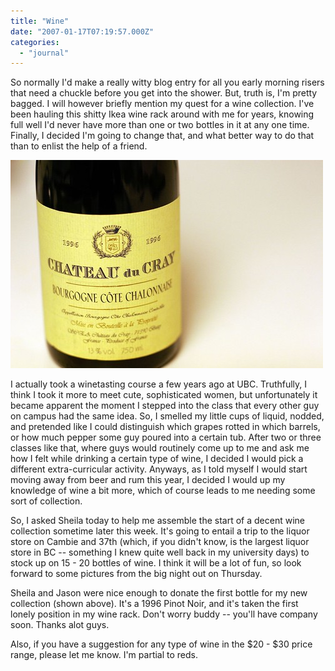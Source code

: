 ```yaml
---
title: "Wine"
date: "2007-01-17T07:19:57.000Z"
categories: 
  - "journal"
---
```


So normally I'd make a really witty blog entry for all you early morning risers that need a chuckle before you get into the shower. But, truth is, I'm pretty bagged. I will however briefly mention my quest for a wine collection. I've been hauling this shitty Ikea wine rack around with me for years, knowing full well I'd never have more than one or two bottles in it at any one time. Finally, I decided I'm going to change that, and what better way to do that than to enlist the help of a friend.

[![Number One](images/360298230_3ffb118132.jpg)](http://www.flickr.com/photos/duanestorey/360298230/)

I actually took a winetasting course a few years ago at UBC. Truthfully, I think I took it more to meet cute, sophisticated women, but unfortunately it became apparent the moment I stepped into the class that every other guy on campus had the same idea. So, I smelled my little cups of liquid, nodded, and pretended like I could distinguish which grapes rotted in which barrels, or how much pepper some guy poured into a certain tub. After two or three classes like that, where guys would routinely come up to me and ask me how I felt while drinking a certain type of wine, I decided I would pick a different extra-curricular activity. Anyways, as I told myself I would start moving away from beer and rum this year, I decided I would up my knowledge of wine a bit more, which of course leads to me needing some sort of collection.

So, I asked Sheila today to help me assemble the start of a decent wine collection sometime later this week. It's going to entail a trip to the liquor store on Cambie and 37th (which, if you didn't know, is the largest liquor store in BC -- something I knew quite well back in my university days) to stock up on 15 - 20 bottles of wine. I think it will be a lot of fun, so look forward to some pictures from the big night out on Thursday.

Sheila and Jason were nice enough to donate the first bottle for my new collection (shown above). It's a 1996 Pinot Noir, and it's taken the first lonely position in my wine rack. Don't worry buddy -- you'll have company soon. Thanks alot guys.

Also, if you have a suggestion for any type of wine in the $20 - $30 price range, please let me know. I'm partial to reds.
